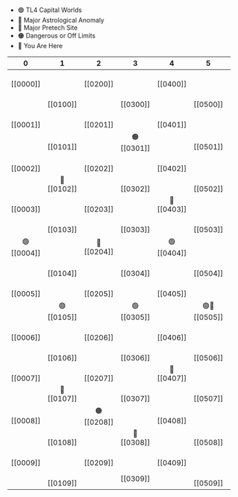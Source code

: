 * 🟢 TL4 Capital Worlds
* 🔴 Major Astrological Anomaly
* 🔵 Major Pretech Site
* 🟠 Dangerous or Off Limits
* 💜 You Are Here

|       0        |       1        |       2        |       3        |       4        |        5         |       6        |       7        |
| :------------: | :------------: | :------------: | :------------: | :------------: | :--------------: | :------------: | :------------: |
|  <br>[[0000]]  |                |  <br>[[0200]]  |                |  <br>[[0400]]  |                  | 🔵<br>[[0600]] |                |
|                |  <br>[[0100]]  |                |  <br>[[0300]]  |                |   <br>[[0500]]   |                |  <br>[[0700]]  |
|  <br>[[0001]]  |                |  <br>[[0201]]  |                |  <br>[[0401]]  |                  |  <br>[[0601]]  |                |
|                |  <br>[[0101]]  |                | 🟠<br>[[0301]] |                |   <br>[[0501]]   |                |  <br>[[0701]]  |
|  <br>[[0002]]  |                |  <br>[[0202]]  |                |  <br>[[0402]]  |                  |  <br>[[0602]]  |                |
|                | 🔴<br>[[0102]] |                |  <br>[[0302]]  |                |   <br>[[0502]]   |                | 🔵<br>[[0702]] |
|  <br>[[0003]]  |                |  <br>[[0203]]  |                | 💜<br>[[0403]] |                  | 🔴<br>[[0603]] |                |
|                |  <br>[[0103]]  |                |  <br>[[0303]]  |                |   <br>[[0503]]   |                |  <br>[[0703]]  |
| 🟢<br>[[0004]] |                | 🔵<br>[[0204]] |                | 🟢<br>[[0404]] |                  | 🟢<br>[[0604]] |                |
|                |  <br>[[0104]]  |                |  <br>[[0304]]  |                |   <br>[[0504]]   |                |  <br>[[0704]]  |
|  <br>[[0005]]  |                |  <br>[[0205]]  |                |  <br>[[0405]]  |                  |  <br>[[0605]]  |                |
|                | 🟢<br>[[0105]] |                | 🟢<br>[[0305]] |                | 🟢🔵<br>[[0505]] |                | 🟢<br>[[0705]] |
|  <br>[[0006]]  |                |  <br>[[0206]]  |                |  <br>[[0406]]  |                  |  <br>[[0606]]  |                |
|                |  <br>[[0106]]  |                |  <br>[[0306]]  |                |   <br>[[0506]]   |                |  <br>[[0706]]  |
|  <br>[[0007]]  |                |  <br>[[0207]]  |                | 🔴<br>[[0407]] |                  |  <br>[[0607]]  |                |
|                | 🔵<br>[[0107]] |                |  <br>[[0307]]  |                |   <br>[[0507]]   |                |  <br>[[0707]]  |
|  <br>[[0008]]  |                | 🟠<br>[[0208]] |                |  <br>[[0408]]  |                  |  <br>[[0608]]  |                |
|                |  <br>[[0108]]  |                | 🔵<br>[[0308]] |                |   <br>[[0508]]   |                | 🔴<br>[[0708]] |
|  <br>[[0009]]  |                |  <br>[[0209]]  |                |  <br>[[0409]]  |                  |  <br>[[0609]]  |                |
|                |  <br>[[0109]]  |                |    [[0309]]    |                |   <br>[[0509]]   |                |  <br>[[0709]]  |
